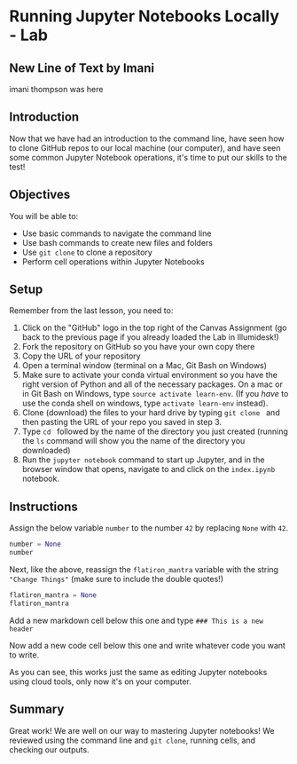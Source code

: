 # Running Jupyter Notebooks Locally - Lab

## New Line of Text by Imani
imani thompson was here

## Introduction
Now that we have had an introduction to the command line, have seen how to clone GitHub repos to our local machine (our computer), and have seen some common Jupyter Notebook operations, it's time to put our skills to the test!

## Objectives
You will be able to:
* Use basic commands to navigate the command line
* Use bash commands to create new files and folders
* Use `git clone` to clone a repository
* Perform cell operations within Jupyter Notebooks

## Setup

Remember from the last lesson, you need to:
1. Click on the "GitHub" logo in the top right of the Canvas Assignment (go back to the previous page if you already loaded the Lab in Illumidesk!)
2. Fork the repository on GitHub so you have your own copy there
3. Copy the URL of your repository
4. Open a terminal window (terminal on a Mac, Git Bash on Windows)
5. Make sure to activate your conda virtual environment so you have the right version of Python and all of the necessary packages. On a mac or in Git Bash on Windows, type `source activate learn-env`. (If you *have* to use the conda shell on windows, type `activate learn-env` instead).
6. Clone (download) the files to your hard drive by typing `git clone ` and then pasting the URL of your repo you saved in step 3.
7. Type `cd ` followed by the name of the directory you just created (running the `ls` command will show you the name of the directory you downloaded) 
7. Run the `jupyter notebook` command to start up Jupyter, and in the browser window that opens, navigate to and click on the `index.ipynb` notebook.

## Instructions

Assign the below variable `number` to the number `42` by replacing `None` with `42`.


```python
number = None
number
```

Next, like the above, reassign the `flatiron_mantra` variable with the string `"Change Things"` (make sure to include the double quotes!) 


```python
flatiron_mantra = None
flatiron_mantra
```

Add a new markdown cell below this one and type `### This is a new header`

Now add a new code cell below this one and write whatever code you want to write.

As you can see, this works just the same as editing Jupyter notebooks using cloud tools, only now it's on your computer.

## Summary
Great work! We are well on our way to mastering Jupyter notebooks! We reviewed using the command line and `git clone`, running cells, and checking our outputs.
